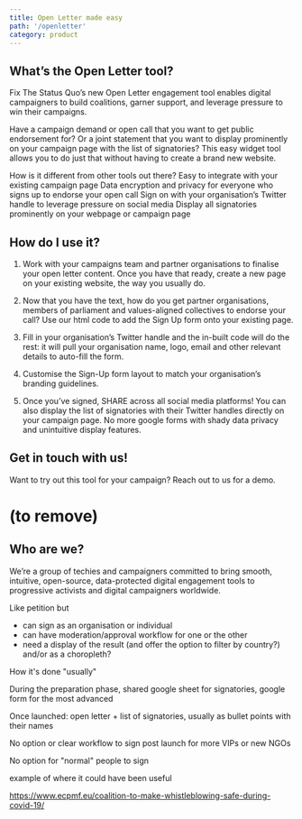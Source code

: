 ```yaml
---
title: Open Letter made easy
path: '/openletter'
category: product
---
```


## What’s the Open Letter tool?

Fix The Status Quo’s new Open Letter engagement tool enables digital campaigners to build coalitions, garner support, and leverage pressure to win their campaigns. 

Have a campaign demand or open call that you want to get public endorsement for? Or a joint statement that you want to display prominently on your campaign page with the list of signatories? This easy widget tool allows you to do just that without having to create a brand new website.

How is it different from other tools out there?
Easy to integrate with your existing campaign page 
Data encryption and privacy for everyone who signs up to endorse your open call
Sign on with your organisation’s Twitter handle to leverage pressure on social media
Display all signatories prominently on your webpage or campaign page 

## How do I use it? 

1. Work with your campaigns team and partner organisations to finalise your open letter content. Once you have that ready, create a new page on your existing website, the way you usually do. 

2. Now that you have the text, how do you get partner organisations, members of parliament and values-aligned collectives to endorse your call? Use our html code to add the Sign Up form onto your existing page. 

3. Fill in your organisation’s Twitter handle and the in-built code will do the rest: it will pull your organisation name, logo, email and other relevant details to auto-fill the form. 

4. Customise the Sign-Up form layout to match your organisation’s branding guidelines. 

5. Once you’ve signed, SHARE across all social media platforms! You can also display the list of signatories with their Twitter handles directly on your campaign page. No more google forms with shady data privacy and unintuitive display features. 

## Get in touch with us! 

Want to try out this tool for your campaign? Reach out to us for a demo. 


# (to remove)

## Who are we?

We’re a group of techies and campaigners committed to bring smooth, intuitive, open-source,  data-protected digital engagement tools to progressive activists and digital campaigners worldwide.  


Like petition but
- can sign as an organisation or individual
- can have moderation/approval workflow for one or the other
- need a display of the result (and offer the option to filter by country?) and/or as a choropleth?

How it's done "usually"

During the preparation phase, shared google sheet for signatories, google form for the most advanced

Once launched: open letter + list of signatories, usually as bullet points with their names

No option or clear workflow to sign post launch for more VIPs or new NGOs

No option for "normal" people to sign


example of where it could have been useful

https://www.ecpmf.eu/coalition-to-make-whistleblowing-safe-during-covid-19/
